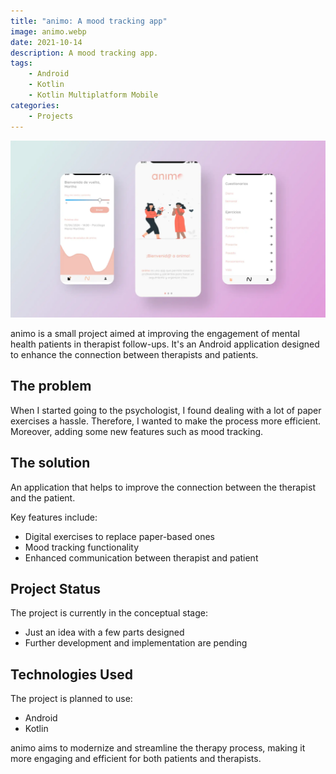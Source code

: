 ```yaml
---
title: "animo: A mood tracking app"
image: animo.webp
date: 2021-10-14
description: A mood tracking app.
tags:
    - Android
    - Kotlin
    - Kotlin Multiplatform Mobile
categories:
    - Projects
---
```


![animo](animo.webp)

animo is a small project aimed at improving the engagement of mental health patients in therapist follow-ups. It's an Android application designed to enhance the connection between therapists and patients.

## The problem

When I started going to the psychologist, I found dealing with a lot of paper exercises a hassle. Therefore, I wanted to make the process more efficient. Moreover, adding some new features such as mood tracking.

## The solution

An application that helps to improve the connection between the therapist and the patient.

Key features include:
- Digital exercises to replace paper-based ones
- Mood tracking functionality
- Enhanced communication between therapist and patient

## Project Status

The project is currently in the conceptual stage:
- Just an idea with a few parts designed
- Further development and implementation are pending

## Technologies Used

The project is planned to use:
- Android
- Kotlin

animo aims to modernize and streamline the therapy process, making it more engaging and efficient for both patients and therapists.
